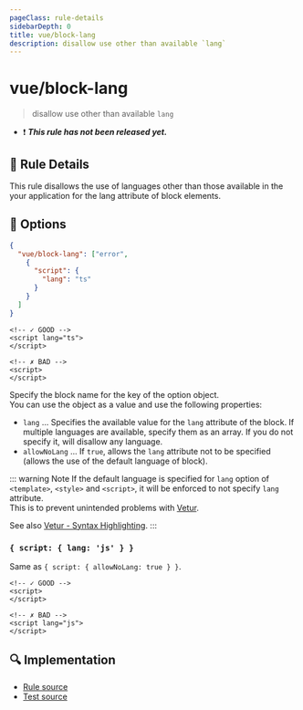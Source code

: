 ```yaml
---
pageClass: rule-details
sidebarDepth: 0
title: vue/block-lang
description: disallow use other than available `lang`
---
```

# vue/block-lang

> disallow use other than available `lang`

- :exclamation: <badge text="This rule has not been released yet." vertical="middle" type="error"> ***This rule has not been released yet.*** </badge>

## :book: Rule Details

This rule disallows the use of languages other than those available in the your application for the lang attribute of block elements.

## :wrench: Options

```json
{
  "vue/block-lang": ["error",
    {
      "script": {
        "lang": "ts"
      }
    }
  ]
}
```

<eslint-code-block :rules="{'vue/block-lang': ['error', { script: { lang: 'ts' } }]}">

```vue
<!-- ✓ GOOD -->
<script lang="ts">
</script>
```

</eslint-code-block>

<eslint-code-block :rules="{'vue/block-lang': ['error', { script: { lang: 'ts' } }]}">

```vue
<!-- ✗ BAD -->
<script>
</script>
```

</eslint-code-block>

Specify the block name for the key of the option object.  
You can use the object as a value and use the following properties:

- `lang` ... Specifies the available value for the `lang` attribute of the block. If multiple languages are available, specify them as an array. If you do not specify it, will disallow any language.
- `allowNoLang` ... If `true`, allows the `lang` attribute not to be specified (allows the use of the default language of block).

::: warning Note
If the default language is specified for `lang` option of `<template>`, `<style>` and `<script>`, it will be enforced to not specify `lang` attribute.  
This is to prevent unintended problems with [Vetur](https://vuejs.github.io/vetur/).

See also [Vetur - Syntax Highlighting](https://vuejs.github.io/vetur/guide/highlighting.html).
:::

### `{ script: { lang: 'js' } }`

Same as `{ script: { allowNoLang: true } }`.

<eslint-code-block :rules="{'vue/block-lang': ['error', { script: { lang: 'js' } }]}">

```vue
<!-- ✓ GOOD -->
<script>
</script>
```

</eslint-code-block>

<eslint-code-block :rules="{'vue/block-lang': ['error', { script: { lang: 'js' } }]}">

```vue
<!-- ✗ BAD -->
<script lang="js">
</script>
```

</eslint-code-block>

## :mag: Implementation

- [Rule source](https://github.com/vuejs/eslint-plugin-vue/blob/master/lib/rules/block-lang.js)
- [Test source](https://github.com/vuejs/eslint-plugin-vue/blob/master/tests/lib/rules/block-lang.js)
